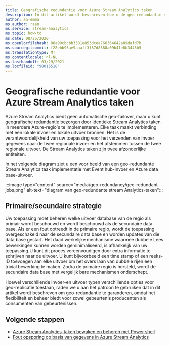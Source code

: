 ```yaml
---
title: Geografische redundantie voor Azure Stream Analytics taken
description: In dit artikel wordt beschreven hoe u de geo-redundantie van Azure Stream Analytics taken in plaats van geo-failover kunt gebruiken.
author: an-emma
ms.author: raan
ms.service: stream-analytics
ms.topic: how-to
ms.date: 08/26/2020
ms.openlocfilehash: 86a90cbcbb3381e853dcea766364642a89dafd7b
ms.sourcegitcommit: f28ebb95ae9aaaff3f87d8388a09b41e0b3445b5
ms.translationtype: MT
ms.contentlocale: nl-NL
ms.lasthandoff: 03/29/2021
ms.locfileid: "98015518"
---
```

# <a name="achieve-geo-redundancy-for-azure-stream-analytics-jobs"></a>Geografische redundantie voor Azure Stream Analytics taken

Azure Stream Analytics biedt geen automatische geo-failover, maar u kunt geografische redundantie bezorgen door identieke Stream Analytics taken in meerdere Azure-regio's te implementeren. Elke taak maakt verbinding met een lokale invoer en lokale uitvoer bronnen. Het is de verantwoordelijkheid van uw toepassing voor het verzenden van invoer gegevens naar de twee regionale invoer en het afstemmen tussen de twee regionale uitvoer. De Stream Analytics taken zijn twee afzonderlijke entiteiten.

In het volgende diagram ziet u een voor beeld van een geo-redundante Stream Analytics taak implementatie met Event hub-invoer en Azure data base-uitvoer.

:::image type="content" source="media/geo-redundancy/geo-redundant-jobs.png" alt-text="diagram van geo-redundante stream Analytics-taken":::

## <a name="primarysecondary-strategy"></a>Primaire/secundaire strategie

Uw toepassing moet beheren welke uitvoer database van de regio als primair wordt beschouwd en wordt beschouwd als de secundaire data base. Als er een fout optreedt in de primaire regio, wordt de toepassing overgeschakeld naar de secundaire data base en worden updates van die data base gestart. Het daad werkelijke mechanisme waarmee dubbele Lees bewerkingen kunnen worden geminimaliseerd, is afhankelijk van uw toepassing.U kunt dit proces vereenvoudigen door extra informatie te schrijven naar de uitvoer. U kunt bijvoorbeeld een time stamp of een reeks-ID toevoegen aan elke uitvoer om het overs laan van dubbele rijen een trivial bewerking te maken. Zodra de primaire regio is hersteld, wordt de secundaire data base met vergelijk bare mechanismen onderschept.

Hoewel verschillende invoer-en uitvoer typen verschillende opties voor geo-replicatie toestaan, raden we u aan het patroon te gebruiken dat in dit artikel wordt beschreven om geo-redundantie te garanderen, omdat het flexibiliteit en beheer biedt voor zowel gebeurtenis producenten als consumenten van gebeurtenissen.

## <a name="next-steps"></a>Volgende stappen

* [Azure Stream Analytics-taken bewaken en beheren met Power shell](stream-analytics-monitor-and-manage-jobs-use-powershell.md)
* [Fout opsporing op basis van gegevens in Azure Stream Analytics](stream-analytics-job-diagram-with-metrics.md)